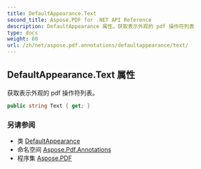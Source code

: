 ```yaml
---
title: DefaultAppearance.Text
second_title: Aspose.PDF for .NET API Reference
description: DefaultAppearance 属性。获取表示外观的 pdf 操作符列表
type: docs
weight: 60
url: /zh/net/aspose.pdf.annotations/defaultappearance/text/
---
```

## DefaultAppearance.Text 属性

获取表示外观的 pdf 操作符列表。

```csharp
public string Text { get; }
```

### 另请参阅

* 类 [DefaultAppearance](../)
* 命名空间 [Aspose.Pdf.Annotations](../../../aspose.pdf.annotations/)
* 程序集 [Aspose.PDF](../../../)